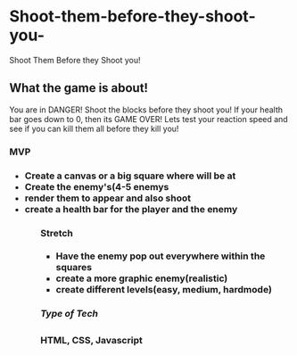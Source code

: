# Shoot-them-before-they-shoot-you-

Shoot Them Before they Shoot you!

<h2>What the game is about!</h2>

You are in DANGER! Shoot the blocks before they shoot you! If your health bar goes down to 0, then its GAME OVER! Lets test your reaction speed and see if you can kill them all before they kill you!



<h3>MVP<h3>
  
<ul>
<li>Create a canvas or a big square where will be at</li>
<li> Create the enemy's(4-5 enemys</li>
<li>render them to appear and also shoot</li>
<li>create a health bar for the player and the enemy</li>
<ul>

<h4>Stretch</h4>
<ul>
<li>Have the enemy pop out everywhere within the squares</li>
<li>create a more graphic enemy(realistic)</li>
<li>create different levels(easy, medium, hardmode)</li>
</ul>

<h5>Type of Tech</H3>
HTML, CSS, Javascript

